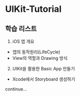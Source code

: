 # UIKit-Tutorial


## 학습 리스트

1. iOS 앱 개요
- 앱의 동작원리(LifeCycle)
- View의 역할과 Drawing 방식


2. UIKit을 활용한 Basic App 만들기
- Xcode에서 Storyboard 생성하기


continue...
